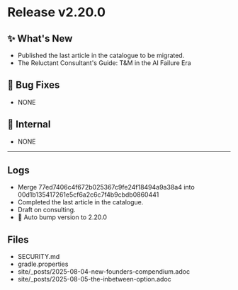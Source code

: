 # Release v2.20.0

## ✨ What's New

- Published the last article in the catalogue to be migrated.
- The Reluctant Consultant's Guide: T&M in the AI Failure Era

## 🐛 Bug Fixes

- NONE

## 🔬 Internal

- NONE

---

## Logs

- Merge 77ed7406c4f672b025367c9fe24f18494a9a38a4 into 00d1b135417261e5cf6a2c6c7f4b9cbdb0860441
- Completed the last article in the catalogue.
- Draft on consulting.
- 🔼 Auto bump version to 2.20.0


## Files

- SECURITY.md
- gradle.properties
- site/_posts/2025-08-04-new-founders-compendium.adoc
- site/_posts/2025-08-05-the-inbetween-option.adoc


